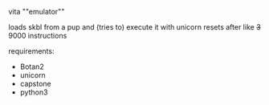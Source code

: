 vita ""emulator""

loads skbl from a pup and (tries to) execute it with unicorn
resets after like ~~3~~ 9000 instructions

requirements:
- Botan2
- unicorn
- capstone
- python3
